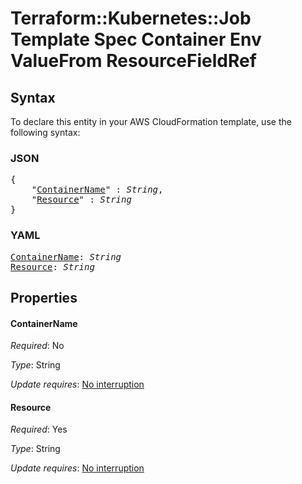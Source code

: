 # Terraform::Kubernetes::Job Template Spec Container Env ValueFrom ResourceFieldRef

## Syntax

To declare this entity in your AWS CloudFormation template, use the following syntax:

### JSON

<pre>
{
    "<a href="#containername" title="ContainerName">ContainerName</a>" : <i>String</i>,
    "<a href="#resource" title="Resource">Resource</a>" : <i>String</i>
}
</pre>

### YAML

<pre>
<a href="#containername" title="ContainerName">ContainerName</a>: <i>String</i>
<a href="#resource" title="Resource">Resource</a>: <i>String</i>
</pre>

## Properties

#### ContainerName

_Required_: No

_Type_: String

_Update requires_: [No interruption](https://docs.aws.amazon.com/AWSCloudFormation/latest/UserGuide/using-cfn-updating-stacks-update-behaviors.html#update-no-interrupt)

#### Resource

_Required_: Yes

_Type_: String

_Update requires_: [No interruption](https://docs.aws.amazon.com/AWSCloudFormation/latest/UserGuide/using-cfn-updating-stacks-update-behaviors.html#update-no-interrupt)


